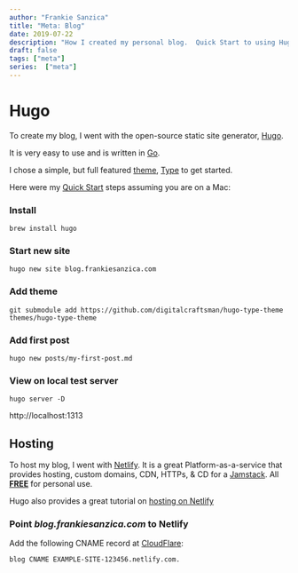 ```yaml
---
author: "Frankie Sanzica"
title: "Meta: Blog"
date: 2019-07-22
description: "How I created my personal blog.  Quick Start to using Hugo, the static site generator.  Hosting for FREE on Netlify the Platform-as-a-service.  Pointing DNS at CloudFlare"
draft: false
tags: ["meta"]
series:  ["meta"]
---
```


# Hugo

To create my blog, I went with the open-source static site generator, [Hugo](https://gohugo.io/).  

It is very easy to use and is written in [Go](https://golang.org/).

I chose a simple, but full featured [theme](https://themes.gohugo.io/), [Type](https://themes.gohugo.io/type/) to get started.

Here were my [Quick Start](https://gohugo.io/getting-started/quick-start/) steps assuming you are on a Mac:

### Install

```
brew install hugo
```

### Start new site

```
hugo new site blog.frankiesanzica.com
```

### Add theme

```
git submodule add https://github.com/digitalcraftsman/hugo-type-theme themes/hugo-type-theme
```

### Add first post

```
hugo new posts/my-first-post.md
```

### View on local test server

```
hugo server -D
```

http://localhost:1313

## Hosting

To host my blog, I went with [Netlify](https://www.netlify.com/).  It is a great Platform-as-a-service that provides hosting, custom domains, CDN, HTTPs, & CD for a [Jamstack](https://jamstack.org).  All [**FREE**](https://www.netlify.com/pricing/) for personal use.

Hugo also provides a great tutorial on [hosting on Netlify](https://gohugo.io/hosting-and-deployment/hosting-on-netlify/)

### Point *blog.frankiesanzica.com* to Netlify

Add the following CNAME record at [CloudFlare](http://cloudflare.com/):

```
blog CNAME EXAMPLE-SITE-123456.netlify.com.
```